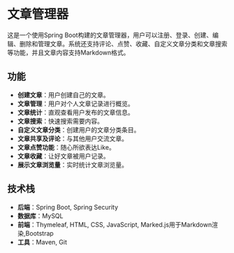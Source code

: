 # 文章管理器

这是一个使用Spring Boot构建的文章管理器，用户可以注册、登录、创建、编辑、删除和管理文章。系统还支持评论、点赞、收藏、自定义文章分类和文章搜索等功能，并且文章内容支持Markdown格式。

## 功能
- **创建文章**：用户创建自己的文章。
- **文章管理**：用户对个人文章记录进行概览。
- **文章统计**：直观查看用户发布的文章信息。
- **文章搜索**：快速搜索需要内容。
- **自定义文章分类**：创建用户的文章分类条目。
- **文章共享及评论**：与其他用户交流文章。
- **文章点赞功能**：随心所欲表达Like。
- **文章收藏**：让好文章被用户记录。
- **展示文章浏览量**：实时统计文章浏览量。

## 技术栈
- **后端**：Spring Boot, Spring Security
- **数据库**：MySQL
- **前端**：Thymeleaf, HTML, CSS, JavaScript, Marked.js用于Markdown渲染,Bootstrap
- **工具**：Maven, Git